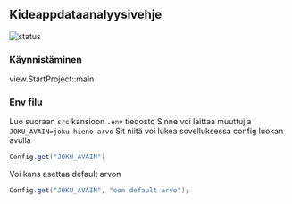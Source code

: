 ## Kideappdataanalyysivehje

![status](http://10.114.32.28:8080/job/kideappdataanalyysivehje/badge/icon)

### Käynnistäminen

view.StartProject::main

### Env filu

Luo suoraan `src` kansioon `.env` tiedosto
Sinne voi laittaa muuttujia
`JOKU_AVAIN=joku hieno arvo`
Sit niitä voi lukea sovelluksessa config luokan avulla

```java
Config.get("JOKU_AVAIN")
```

Voi kans asettaa default arvon

```java
Config.get("JOKU_AVAIN", "oon default arvo");
```
